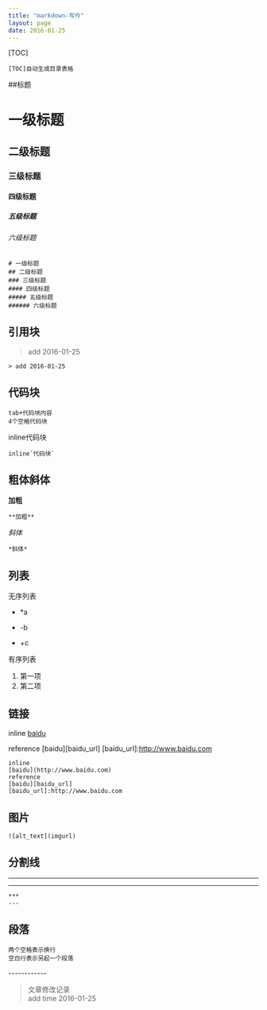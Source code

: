 ```yaml
---
title: "markdown-写作"
layout: page
date: 2016-01-25
---
```

[TOC]

	[TOC]自动生成目录表格

##标题

# 一级标题
## 二级标题
### 三级标题
#### 四级标题
##### 五级标题
###### 六级标题

	# 一级标题
	## 二级标题
	### 三级标题
	#### 四级标题
	##### 五级标题
	###### 六级标题

## 引用块
> add 2016-01-25

	> add 2016-01-25

## 代码块
	tab+代码块内容
    4个空格代码块

inline代码块

	inline`代码块`

## 粗体斜体
**加粗**

	**加粗**

*斜体*

	*斜体*

## 列表
无序列表

* *a
- -b
+ +c

有序列表

1. 第一项
2. 第二项

## 链接
inline
[baidu](http://www.baidu.com)

reference
[baidu][baidu_url]
[baidu_url]:http://www.baidu.com

	inline
	[baidu](http://www.baidu.com)
	reference
	[baidu][baidu_url]
	[baidu_url]:http://www.baidu.com

## 图片
	![alt_text](imgurl)

## 分割线

***
---

	*** 
	---

## 段落
	两个空格表示换行  
	空白行表示另起一个段落

  
\------------
> 文章修改记录  
> add time 2016-01-25
